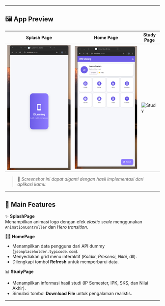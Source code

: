 
---

## 🖼️ **App Preview**
| Splash Page | Home Page | Study Page |
|--------------|------------|-------------|
| ![Splash](assets/splash.png) | ![Home](assets/home.png) | ![Study](assets/study.png) |

> 📸 *Screenshot ini dapat diganti dengan hasil implementasi dari aplikasi kamu.*

---

## 📱 **Main Features**
✨ **SplashPage**  
Menampilkan animasi logo dengan efek *elastic scale* menggunakan `AnimationController` dan *Hero transition*.  

🧑‍💻 **HomePage**  
- Menampilkan data pengguna dari API dummy (`jsonplaceholder.typicode.com`).  
- Menyediakan grid menu interaktif (*Kaldik*, *Presensi*, *Nilai*, dll).  
- Dilengkapi tombol **Refresh** untuk memperbarui data.  

📊 **StudyPage**  
- Menampilkan informasi hasil studi (IP Semester, IPK, SKS, dan Nilai Akhir).  
- Simulasi tombol **Download File** untuk pengalaman realistis.  

---

